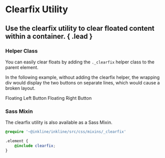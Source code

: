 # Clearfix Utility
## Use the clearfix utility to clear floated content within a container. { .lead }

### Helper Class
You can easily clear floats by adding the `._clearfix` helper class to the parent element.

In the following example, without adding the clearfix helper, the wrapping div would display the two buttons on separate lines, which would cause a broken layout.

<i-code-preview title="Clearfix Utility">

<div class="clearfix-preview _clearfix _rounded">
    <i-button class="_float-left _margin-bottom-0">Floating Left Button</i-button>
    <i-button class="_float-right _margin-bottom-0">Floating Right Button</i-button>
</div>

<template slot="html">

~~~html
<div class="_clearfix">
    <i-button class="_float-left">Floating Left Button</i-button>
    <i-button class="_float-right">Floating Right Button</i-button>
</div>
~~~

</template>
</i-code-preview>

### Sass Mixin
The clearfix utility is also available as a Sass Mixin.

~~~scss
@require '~@inkline/inkline/src/css/mixins/_clearfix'

.element {
    @include clearfix;
}
~~~
